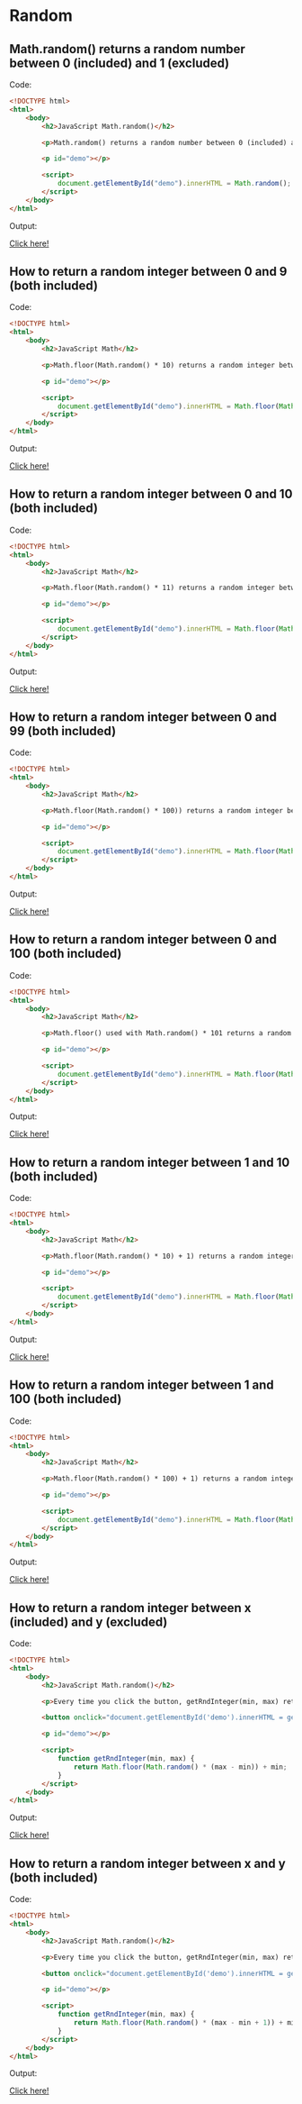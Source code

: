 # Random

## Math.random() returns a random number between 0 (included) and 1 (excluded)

Code: 

```html
<!DOCTYPE html>
<html>
    <body>
        <h2>JavaScript Math.random()</h2>

        <p>Math.random() returns a random number between 0 (included) and 1 (excluded):</p>

        <p id="demo"></p>

        <script>
            document.getElementById("demo").innerHTML = Math.random();
        </script>
    </body>
</html>
```

Output:

[Click here!](./Random/Example_1.html)

## How to return a random integer between 0 and 9 (both included)

Code: 

```html
<!DOCTYPE html>
<html>
    <body>
        <h2>JavaScript Math</h2>

        <p>Math.floor(Math.random() * 10) returns a random integer between 0 and 9 (both included):</p>

        <p id="demo"></p>

        <script>
            document.getElementById("demo").innerHTML = Math.floor(Math.random() * 10);
        </script>
    </body>
</html>
```

Output:

[Click here!](./Random/Example_2.html)

## How to return a random integer between 0 and 10 (both included)

Code: 

```html
<!DOCTYPE html>
<html>
    <body>
        <h2>JavaScript Math</h2>

        <p>Math.floor(Math.random() * 11) returns a random integer between 0 and 10 (both included):</p>

        <p id="demo"></p>

        <script>
            document.getElementById("demo").innerHTML = Math.floor(Math.random() * 11);
        </script>
    </body>
</html>
```

Output:

[Click here!](./Random/Example_3.html)

## How to return a random integer between 0 and 99 (both included)

Code: 

```html
<!DOCTYPE html>
<html>
    <body>
        <h2>JavaScript Math</h2>

        <p>Math.floor(Math.random() * 100)) returns a random integer between 0 and 99 (both included):</p>

        <p id="demo"></p>

        <script>
            document.getElementById("demo").innerHTML = Math.floor(Math.random() * 100);
        </script>
    </body>
</html>
```

Output:

[Click here!](./Random/Example_4.html)

## How to return a random integer between 0 and 100 (both included)

Code: 

```html
<!DOCTYPE html>
<html>
    <body>
        <h2>JavaScript Math</h2>

        <p>Math.floor() used with Math.random() * 101 returns a random integer between 0 and 100 (both included):</p>

        <p id="demo"></p>

        <script>
            document.getElementById("demo").innerHTML = Math.floor(Math.random() * 101);
        </script>
    </body>
</html>
```

Output:

[Click here!](./Random/Example_5.html)

## How to return a random integer between 1 and 10 (both included)

Code: 

```html
<!DOCTYPE html>
<html>
    <body>
        <h2>JavaScript Math</h2>

        <p>Math.floor(Math.random() * 10) + 1) returns a random integer between 1 and 10 (both included):</p>

        <p id="demo"></p>

        <script>
            document.getElementById("demo").innerHTML = Math.floor(Math.random() * 10) + 1;
        </script>
    </body>
</html>
```

Output:

[Click here!](./Random/Example_6.html)

## How to return a random integer between 1 and 100 (both included)

Code: 

```html
<!DOCTYPE html>
<html>
    <body>
        <h2>JavaScript Math</h2>

        <p>Math.floor(Math.random() * 100) + 1) returns a random integer between 1 and 100 (both included):</p>

        <p id="demo"></p>

        <script>
            document.getElementById("demo").innerHTML = Math.floor(Math.random() * 100) + 1;
        </script>
    </body>
</html>
```

Output:

[Click here!](./Random/Example_7.html)

## How to return a random integer between x (included) and y (excluded)

Code: 

```html
<!DOCTYPE html>
<html>
    <body>
        <h2>JavaScript Math.random()</h2>

        <p>Every time you click the button, getRndInteger(min, max) returns a random number between 0 and 9 (both included):</p>

        <button onclick="document.getElementById('demo').innerHTML = getRndInteger(0, 10)">Click Me</button>

        <p id="demo"></p>

        <script>
            function getRndInteger(min, max) {
                return Math.floor(Math.random() * (max - min)) + min;
            }
        </script>
    </body>
</html>
```

Output:

[Click here!](./Random/Example_8.html)

## How to return a random integer between x and y (both included)

Code: 

```html
<!DOCTYPE html>
<html>
    <body>
        <h2>JavaScript Math.random()</h2>

        <p>Every time you click the button, getRndInteger(min, max) returns a random number between 1 and 10 (both included):</p>

        <button onclick="document.getElementById('demo').innerHTML = getRndInteger(1, 10)">Click Me</button>

        <p id="demo"></p>

        <script>
            function getRndInteger(min, max) {
                return Math.floor(Math.random() * (max - min + 1)) + min;
            }
        </script>
    </body>
</html>
```

Output:

[Click here!](./Random/Example_9.html)